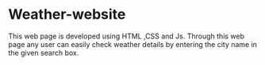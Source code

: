 # Weather-website
This web page is developed using HTML ,CSS and Js.
Through this web page any user can easily check weather details by entering the city name in the given search box. 

